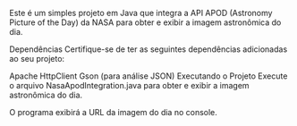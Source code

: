 Este é um simples projeto em Java que integra a API APOD (Astronomy Picture of the Day) da NASA para obter e exibir a imagem astronômica do dia.

Dependências
Certifique-se de ter as seguintes dependências adicionadas ao seu projeto:

Apache HttpClient
Gson (para análise JSON)
Executando o Projeto
Execute o arquivo NasaApodIntegration.java para obter e exibir a imagem astronômica do dia.

O programa exibirá a URL da imagem do dia no console.
